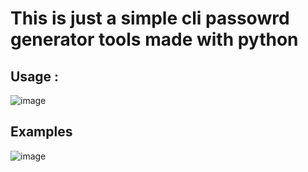 # This is just a simple cli passowrd generator tools made with python

## Usage :
![image](https://user-images.githubusercontent.com/67660665/111608906-04ea0d00-87da-11eb-94a9-52f2ed759cd5.png)

## Examples
![image](https://user-images.githubusercontent.com/67660665/111610808-087e9380-87dc-11eb-9da6-adde77f9e479.png)
